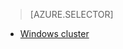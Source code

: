 > [AZURE.SELECTOR]
<!-- deleted by customization
- [Linux cluster](/documentation/articles/hdinsight-hbase-tutorial-get-started-v1-linux)
-->
- [Windows cluster](/documentation/articles/hdinsight-hbase-tutorial-get-started-v1)
